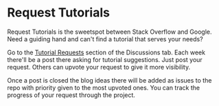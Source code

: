 # Request Tutorials

Request Tutorials is the sweetspot between Stack Overflow and Google. Need a guiding hand and can't find a tutorial that serves your needs? 

Go to the [Tutorial Requests](https://github.com/request-tutorials/request-tutorials.github.io/discussions/categories/tutorial-requests) section of the Discussions tab. Each week there'll be a post there asking for tutorial suggestions. Just post your request. Others can upvote your request to give it more visibility.

Once a post is closed the blog ideas there will be added as issues to the repo with priority given to the most upvoted ones. You can track the progress
of your request through the project.
